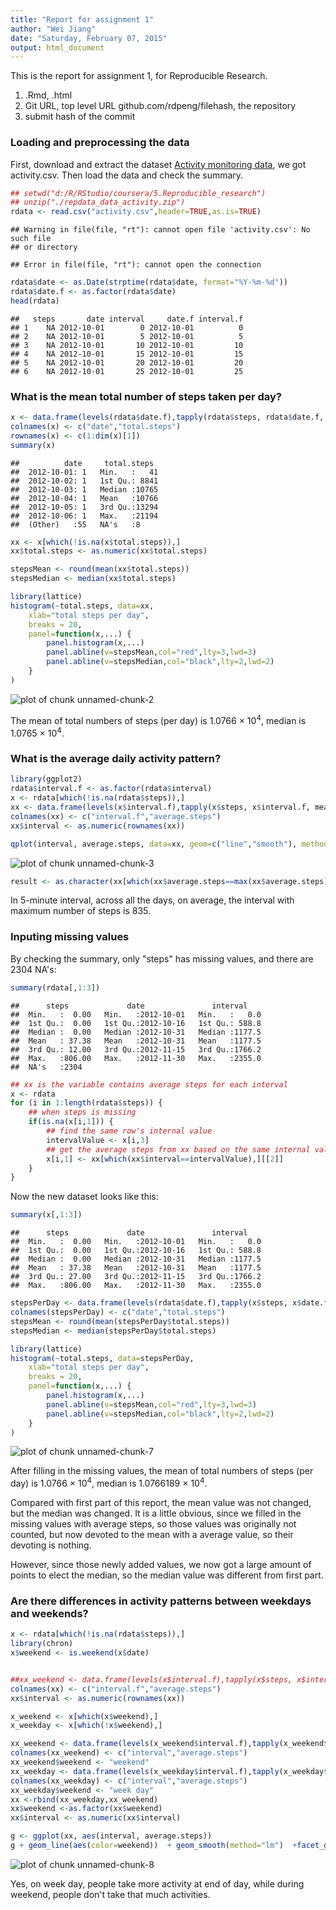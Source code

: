 ```yaml
---
title: "Report for assignment 1"
author: "Wei Jiang"
date: "Saturday, February 07, 2015"
output: html_document
---
```


This is the report for assignment 1, for Reproducible Research.

1. .Rmd, .html
2. Git URL, top level URL github.com/rdpeng/filehash, the repository
3. submit hash of the commit

### Loading and preprocessing the data
First, download and extract the dataset [Activity monitoring data](https://d396qusza40orc.cloudfront.net/repdata%2Fdata%2Factivity.zip), we got activity.csv. Then load the data and check the summary.


```r
## setwd("d:/R/RStudio/coursera/5.Reproducible_research")
## unzip("./repdata_data_activity.zip")
rdata <- read.csv("activity.csv",header=TRUE,as.is=TRUE)
```

```
## Warning in file(file, "rt"): cannot open file 'activity.csv': No such file
## or directory
```

```
## Error in file(file, "rt"): cannot open the connection
```

```r
rdata$date <- as.Date(strptime(rdata$date, format="%Y-%m-%d"))
rdata$date.f <- as.factor(rdata$date)
head(rdata)
```

```
##   steps       date interval     date.f interval.f
## 1    NA 2012-10-01        0 2012-10-01          0
## 2    NA 2012-10-01        5 2012-10-01          5
## 3    NA 2012-10-01       10 2012-10-01         10
## 4    NA 2012-10-01       15 2012-10-01         15
## 5    NA 2012-10-01       20 2012-10-01         20
## 6    NA 2012-10-01       25 2012-10-01         25
```

### What is the mean total number of steps taken per day?


```r
x <- data.frame(levels(rdata$date.f),tapply(rdata$steps, rdata$date.f, sum))
colnames(x) <- c("date","total.steps")
rownames(x) <- c(1:dim(x)[1])
summary(x)
```

```
##          date     total.steps   
##  2012-10-01: 1   Min.   :   41  
##  2012-10-02: 1   1st Qu.: 8841  
##  2012-10-03: 1   Median :10765  
##  2012-10-04: 1   Mean   :10766  
##  2012-10-05: 1   3rd Qu.:13294  
##  2012-10-06: 1   Max.   :21194  
##  (Other)   :55   NA's   :8
```

```r
xx <- x[which(!is.na(x$total.steps)),]
xx$total.steps <- as.numeric(xx$total.steps)

stepsMean <- round(mean(xx$total.steps))
stepsMedian <- median(xx$total.steps)

library(lattice)
histogram(~total.steps, data=xx,
    xlab="total steps per day",
    breaks = 20,
    panel=function(x,...) {
        panel.histogram(x,...)
        panel.abline(v=stepsMean,col="red",lty=3,lwd=3)
        panel.abline(v=stepsMedian,col="black",lty=2,lwd=2)
    }
)
```

![plot of chunk unnamed-chunk-2](figure/unnamed-chunk-2-1.png) 

The mean of total numbers of steps (per day) is 1.0766 &times; 10<sup>4</sup>, median is 1.0765 &times; 10<sup>4</sup>.

### What is the average daily activity pattern?

```r
library(ggplot2)
rdata$interval.f <- as.factor(rdata$interval)
x <- rdata[which(!is.na(rdata$steps)),]
xx <- data.frame(levels(x$interval.f),tapply(x$steps, x$interval.f, mean))
colnames(xx) <- c("interval.f","average.steps")
xx$interval <- as.numeric(rownames(xx))

qplot(interval, average.steps, data=xx, geom=c("line","smooth"), method="lm")
```

![plot of chunk unnamed-chunk-3](figure/unnamed-chunk-3-1.png) 

```r
result <- as.character(xx[which(xx$average.steps==max(xx$average.steps)),][[1]])
```

In 5-minute interval, across all the days, on average, the interval with maximum number of steps is 835.

### Inputing missing values

By checking the summary, only "steps" has missing values, and there are 2304 NA's:

```r
summary(rdata[,1:3])
```

```
##      steps             date               interval     
##  Min.   :  0.00   Min.   :2012-10-01   Min.   :   0.0  
##  1st Qu.:  0.00   1st Qu.:2012-10-16   1st Qu.: 588.8  
##  Median :  0.00   Median :2012-10-31   Median :1177.5  
##  Mean   : 37.38   Mean   :2012-10-31   Mean   :1177.5  
##  3rd Qu.: 12.00   3rd Qu.:2012-11-15   3rd Qu.:1766.2  
##  Max.   :806.00   Max.   :2012-11-30   Max.   :2355.0  
##  NA's   :2304
```


```r
## xx is the variable contains average steps for each interval
x <- rdata
for (i in 1:length(rdata$steps)) {
    ## when steps is missing
    if(is.na(x[i,1])) {
        ## find the same row's internal value
        intervalValue <- x[i,3]
        ## get the average steps from xx based on the same internal value
        x[i,1] <- xx[which(xx$interval==intervalValue),][[2]]
    }
}
```
Now the new dataset looks like this: 

```r
summary(x[,1:3])
```

```
##      steps             date               interval     
##  Min.   :  0.00   Min.   :2012-10-01   Min.   :   0.0  
##  1st Qu.:  0.00   1st Qu.:2012-10-16   1st Qu.: 588.8  
##  Median :  0.00   Median :2012-10-31   Median :1177.5  
##  Mean   : 37.38   Mean   :2012-10-31   Mean   :1177.5  
##  3rd Qu.: 27.00   3rd Qu.:2012-11-15   3rd Qu.:1766.2  
##  Max.   :806.00   Max.   :2012-11-30   Max.   :2355.0
```


```r
stepsPerDay <- data.frame(levels(rdata$date.f),tapply(x$steps, x$date.f, sum))
colnames(stepsPerDay) <- c("date","total.steps")
stepsMean <- round(mean(stepsPerDay$total.steps))
stepsMedian <- median(stepsPerDay$total.steps)

library(lattice)
histogram(~total.steps, data=stepsPerDay,
    xlab="total steps per day",
    breaks = 20,
    panel=function(x,...) {
        panel.histogram(x,...)
        panel.abline(v=stepsMean,col="red",lty=3,lwd=3)
        panel.abline(v=stepsMedian,col="black",lty=2,lwd=2)
    }
)
```

![plot of chunk unnamed-chunk-7](figure/unnamed-chunk-7-1.png) 

After filling in the missing values, the mean of total numbers of steps (per day) is 1.0766 &times; 10<sup>4</sup>, median is 1.0766189 &times; 10<sup>4</sup>. 

Compared with first part of this report, the mean value was not changed, but the median was changed. It is a little obvious, since we filled in the missing values with average steps, so those values was originally not counted, but now devoted to the mean with a average value, so their devoting is nothing.

However, since those newly added values, we now got a large amount of points to elect the median, so the median value was different from first part.


### Are there differences in activity patterns between weekdays and weekends?


```r
x <- rdata[which(!is.na(rdata$steps)),]
library(chron)
x$weekend <- is.weekend(x$date)


##xx_weekend <- data.frame(levels(x$interval.f),tapply(x$steps, x$interval.f, mean))
colnames(xx) <- c("interval.f","average.steps")
xx$interval <- as.numeric(rownames(xx))

x_weekend <- x[which(x$weekend),]
x_weekday <- x[which(!x$weekend),]

xx_weekend <- data.frame(levels(x_weekend$interval.f),tapply(x_weekend$steps, x_weekend$interval.f, mean))
colnames(xx_weekend) <- c("interval","average.steps")
xx_weekend$weekend <- "weekend"
xx_weekday <- data.frame(levels(x_weekday$interval.f),tapply(x_weekday$steps, x_weekday$interval.f, mean))
colnames(xx_weekday) <- c("interval","average.steps")
xx_weekday$weekend <- "week day"
xx <-rbind(xx_weekday,xx_weekend)
xx$weekend <-as.factor(xx$weekend)
xx$interval <- as.numeric(xx$interval)

g <- ggplot(xx, aes(interval, average.steps))
g + geom_line(aes(color=weekend))  + geom_smooth(method="lm")  +facet_grid(.~weekend) + labs(x="Intervals (every 5 minutes)") + labs(y="Average steps")
```

![plot of chunk unnamed-chunk-8](figure/unnamed-chunk-8-1.png) 

Yes, on week day, people take more activity at end of day, while during weekend, people don't take that much activities.
